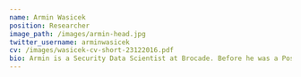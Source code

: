 ```yaml
---
name: Armin Wasicek
position: Researcher
image_path: /images/armin-head.jpg
twitter_username: arminwasicek
cv: /images/wasicek-cv-short-23122016.pdf
bio: Armin is a Security Data Scientist at Brocade. Before he was a Postdoctoral Researcher in the University of California at Berkeley and the Technical University Vienna, Austria. Armin appreciates the beauty in all kinds of models. His research interests include Machine  Learning, Networking, and Security. Armin has holds a MSc and a PhD degree from Technical University Vienna. He was awarded a Marie Curie IOF Fellowship and he received an award for "Innovation in Teaching" from TU Vienna.
---
```


